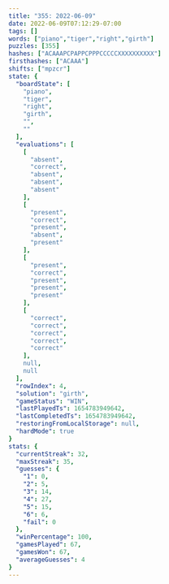 ```yaml
---
title: "355: 2022-06-09"
date: 2022-06-09T07:12:29-07:00
tags: []
words: ["piano","tiger","right","girth"]
puzzles: [355]
hashes: ["ACAAAPCPAPPCPPPCCCCCXXXXXXXXXX"]
firsthashes: ["ACAAA"]
shifts: ["mpzcr"]
state: {
  "boardState": [
    "piano",
    "tiger",
    "right",
    "girth",
    "",
    ""
  ],
  "evaluations": [
    [
      "absent",
      "correct",
      "absent",
      "absent",
      "absent"
    ],
    [
      "present",
      "correct",
      "present",
      "absent",
      "present"
    ],
    [
      "present",
      "correct",
      "present",
      "present",
      "present"
    ],
    [
      "correct",
      "correct",
      "correct",
      "correct",
      "correct"
    ],
    null,
    null
  ],
  "rowIndex": 4,
  "solution": "girth",
  "gameStatus": "WIN",
  "lastPlayedTs": 1654783949642,
  "lastCompletedTs": 1654783949642,
  "restoringFromLocalStorage": null,
  "hardMode": true
}
stats: {
  "currentStreak": 32,
  "maxStreak": 35,
  "guesses": {
    "1": 0,
    "2": 5,
    "3": 14,
    "4": 27,
    "5": 15,
    "6": 6,
    "fail": 0
  },
  "winPercentage": 100,
  "gamesPlayed": 67,
  "gamesWon": 67,
  "averageGuesses": 4
}
---
```


<!-- more -->

